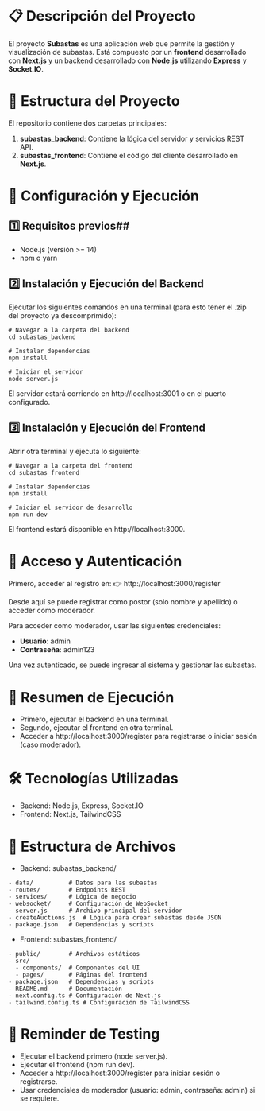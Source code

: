 # 📋 Descripción del Proyecto
El proyecto **Subastas** es una aplicación web que permite la gestión y visualización de subastas. Está compuesto por un **frontend** desarrollado con **Next.js** y un backend desarrollado con **Node.js** utilizando **Express** y **Socket.IO**.

# 📂 Estructura del Proyecto
El repositorio contiene dos carpetas principales:

1. **subastas_backend**: Contiene la lógica del servidor y servicios REST API.
2. **subastas_frontend**: Contiene el código del cliente desarrollado en **Next.js**.


# 🚀 Configuración y Ejecución

## 1️⃣ Requisitos previos##

* Node.js (versión >= 14)
* npm o yarn

## 2️⃣ Instalación y Ejecución del Backend
Ejecutar los siguientes comandos en una terminal (para esto tener el .zip del proyecto ya descomprimido):

```
# Navegar a la carpeta del backend
cd subastas_backend

# Instalar dependencias
npm install

# Iniciar el servidor
node server.js
```
El servidor estará corriendo en http://localhost:3001 o en el puerto configurado.

## 3️⃣ Instalación y Ejecución del Frontend
Abrir otra terminal y ejecuta lo siguiente:

```
# Navegar a la carpeta del frontend
cd subastas_frontend

# Instalar dependencias
npm install

# Iniciar el servidor de desarrollo
npm run dev
```

El frontend estará disponible en http://localhost:3000.

# 🔑 Acceso y Autenticación
Primero, acceder al registro en:
👉 http://localhost:3000/register

Desde aquí se puede registrar como postor (solo nombre y apellido) o acceder como moderador.

Para acceder como moderador, usar las siguientes credenciales:

* **Usuario**: admin
* **Contraseña**: admin123

Una vez autenticado, se puede ingresar al sistema y gestionar las subastas.

# 🔄 Resumen de Ejecución

* Primero, ejecutar el backend en una terminal.
* Segundo, ejecutar el frontend en otra terminal.
* Acceder a http://localhost:3000/register para registrarse o iniciar sesión (caso moderador).

# 🛠️ Tecnologías Utilizadas

- Backend: Node.js, Express, Socket.IO
- Frontend: Next.js, TailwindCSS

# 📜 Estructura de Archivos

* Backend: subastas_backend/
```
- data/          # Datos para las subastas
- routes/        # Endpoints REST
- services/      # Lógica de negocio
- websocket/     # Configuración de WebSocket
- server.js      # Archivo principal del servidor
- createAuctions.js  # Lógica para crear subastas desde JSON
- package.json   # Dependencias y scripts
```
* Frontend: subastas_frontend/
```
- public/        # Archivos estáticos
- src/
  - components/  # Componentes del UI
  - pages/       # Páginas del frontend
- package.json   # Dependencias y scripts
- README.md      # Documentación
- next.config.ts # Configuración de Next.js
- tailwind.config.ts # Configuración de TailwindCSS
```
# 🧪 Reminder de Testing
- Ejecutar el backend primero (node server.js).
- Ejecutar el frontend (npm run dev).
- Acceder a http://localhost:3000/register para iniciar sesión o registrarse.
- Usar credenciales de moderador (usuario: admin, contraseña: admin) si se requiere.
